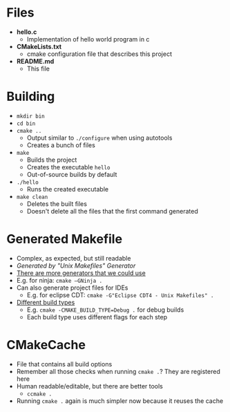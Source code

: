 # Files

* **hello.c**
  * Implementation of hello world program in c
* **CMakeLists.txt**
  * cmake configuration file that describes this project
* **README.md**
  * This file

# Building

* `mkdir bin`
* `cd bin`
* `cmake ..`
  * Output similar to `./configure` when using autotools
  * Creates a bunch of files
* `make`
  * Builds the project
  * Creates the executable `hello`
  * Out-of-source builds by default
* `./hello`
  * Runs the created executable
* `make clean`
  * Deletes the built files
  * Doesn't delete all the files that the first command generated

# Generated Makefile

* Complex, as expected, but still readable
* *Generated by "Unix Makefiles" Generator*
 * [There are more generators that we could use](http://www.cmake.org/cmake/help/v3.0/manual/cmake-generators.7.html)
  * E.g. for ninja: `cmake –GNinja .`
* Can also generate project files for IDEs
  * E.g. for eclipse CDT: `cmake -G"Eclipse CDT4 - Unix Makefiles" .`
* [Different build types](http://www.cmake.org/cmake/help/v2.8.12/cmake.html#variable:CMAKE_BUILD_TYPE)
  * E.g. `cmake -CMAKE_BUILD_TYPE=Debug .` for debug builds
  * Each build type uses different flags for each step

# CMakeCache

* File that contains all build options
* Remember all those checks when running `cmake .`?  They are registered here
* Human readable/editable, but there are better tools
  * `ccmake .`
* Running `cmake .` again is much simpler now because it reuses the cache
